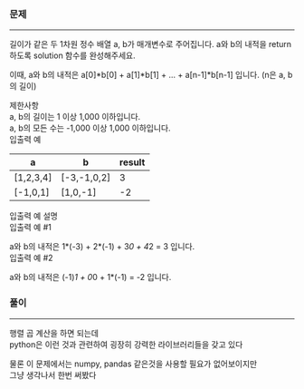 ### 문제
***
길이가 같은 두 1차원 정수 배열 a, b가 매개변수로 주어집니다. a와 b의 내적을 return 하도록 solution 함수를 완성해주세요.
  
이때, a와 b의 내적은 a[0]*b[0] + a[1]*b[1] + ... + a[n-1]*b[n-1] 입니다. (n은 a, b의 길이)

제한사항  
a, b의 길이는 1 이상 1,000 이하입니다.  
a, b의 모든 수는 -1,000 이상 1,000 이하입니다.  
입출력 예  

|a|	b|	result
|---|---|---|
|[1,2,3,4]|	[-3,-1,0,2]|	3|
|[-1,0,1]|	[1,0,-1]|	-2|  

입출력 예 설명  
입출력 예 #1  
  
a와 b의 내적은 1*(-3) + 2*(-1) + 3*0 + 4*2 = 3 입니다.  
입출력 예 #2  
  
a와 b의 내적은 (-1)*1 + 0*0 + 1*(-1) = -2 입니다.  

### 풀이
***
행렬 곱 계산을 하면 되는데  
python은 이런 것과 관련하여 굉장히 강력한 라이브러리들을 갖고 있다    
  
물론 이 문제에서는 numpy, pandas 같은것을 사용할 필요가 없어보이지만  
그냥 생각나서 한번 써봤다
